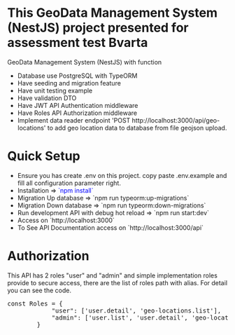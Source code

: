 # This GeoData Management System (NestJS) project presented for assessment test Bvarta
GeoData Management System (NestJS) with function<br>
<ul>
    <li>Database use PostgreSQL with TypeORM</li>
    <li>Have seeding and migration feature</li>
    <li>Have unit testing example</li>
    <li>Have validation DTO</li>
    <li>Have JWT API Authentication middleware</li>
    <li>Have Roles API Authorization middleware</li>
    <li>Implement data reader endpoint 'POST http://localhost:3000/api/geo-locations' to add geo location data to database from file geojson upload.</li>
</ul>

# Quick Setup
<ul>
    <li>Ensure you has create .env on this project. copy paste .env.example and fill all configuration parameter right.</li>
    <li>Installation => <span style="color:blue">`npm install`</span></li>
    <li>Migration Up database => `npm run typeorm:up-migrations`</li>
    <li>Migration Down database => `npm run typeorm:down-migrations`</li>
    <li>Run development API with debug hot reload => `npm run start:dev`</li>
    <li>Access on `http://localhost:3000`</li>
    <li>To See API Documentation access on `http://localhost:3000/api`</li>
</ul>

# Authorization
This API has 2 roles "user" and "admin" and simple implementation roles provide to secure access, there are the list of roles path with alias. For detail you can see the code.
<pre>
const Roles = {
            "user": ['user.detail', 'geo-locations.list'],
            "admin": ['user.list', 'user.detail', 'geo-locations.create', 'geo-locations.list']
        }
</pre>